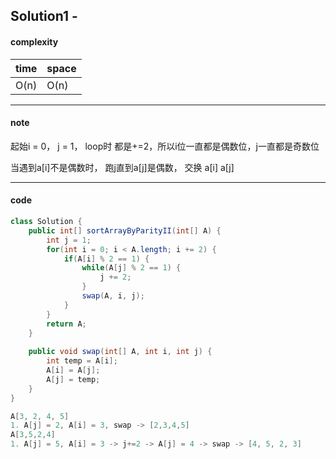 ## Solution1 - 

#### complexity

| time | space |
| ---- | ----- |
| O(n) | O(n)  |



---

#### note

起始i = 0， j = 1， loop时 都是+=2，所以i位一直都是偶数位，j一直都是奇数位

当遇到a[i]不是偶数时， 跑j直到a[j]是偶数， 交换 a[i] a[j]

---

#### code

```java
class Solution {
    public int[] sortArrayByParityII(int[] A) {
        int j = 1;
        for(int i = 0; i < A.length; i += 2) {
            if(A[i] % 2 == 1) {
                while(A[j] % 2 == 1) {
                    j += 2;
                }
                swap(A, i, j);
            }
        }
        return A;
    }
    
    public void swap(int[] A, int i, int j) {
        int temp = A[i];
        A[i] = A[j];
        A[j] = temp;
    }
}

A[3, 2, 4, 5]
1. A[j] = 2, A[i] = 3, swap -> [2,3,4,5]
A[3,5,2,4]
1. A[j] = 5, A[i] = 3 -> j+=2 -> A[j] = 4 -> swap -> [4, 5, 2, 3]
```

